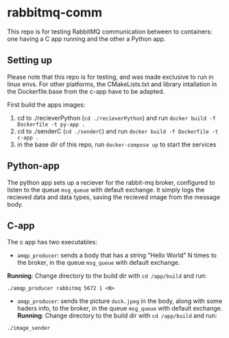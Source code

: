# rabbitmq-comm

This repo is for testing RabbitMQ communication between to containers: one having a C app running and the other a Python app.

## Setting up
Please note that this repo is for testing, and was made exclusive to run in linux envs. For other platforms, the CMakeLists.txt and library intallation in the Dockerfile.base from the c-app have to be adapted.

First build the apps images:
1. cd to ./recieverPython (`cd ./recieverPython`) and run `docker build -f Dockerfile -t py-app .`
2. cd to ./senderC (`cd ./senderC`) and run `docker build -f Dockerfile -t c-app .`
3. in the base dir of this repo, run `docker-compose up` to start the services

## Python-app
The python app sets up a reciever for the rabbit-mq broker, configured to listen to the queue `msg_queue` with default exchange. It simply logs the recieved data and data types, saving the recieved image from the message body.


## C-app
The c app has two executables:

- `amqp_producer`: sends a body that has a string "Hello World" N times to the broker, in the queue `msg_queue` with default exchange.

**Running**:
Change directory to the build dir with `cd /app/build` and run:
```
./amqp_producer rabbitmq 5672 1 <N>
```

- `amqp_producer`: sends the picture `duck.jpeg` in the body, along with some haders info, to the broker, in the queue `msg_queue` with default exchange.
**Running**:
Change directory to the build dir with `cd /app/build` and run:
```
./image_sender
```
